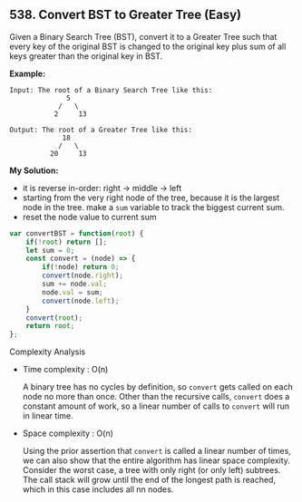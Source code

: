 ## 538. Convert BST to Greater Tree (Easy)
Given a Binary Search Tree (BST), convert it to a Greater Tree such that every key of the original BST is changed to the original key plus sum of all keys greater than the original key in BST.

__Example:__
```
Input: The root of a Binary Search Tree like this:
              5
            /   \
           2     13

Output: The root of a Greater Tree like this:
             18
            /   \
          20     13
```

__My Solution:__
- it is reverse in-order: right -> middle -> left
- starting from the very right node of the tree, because it is the largest node in the tree. make a `sum` variable to track the biggest current sum.
- reset the node value to current sum
```js
var convertBST = function(root) {
    if(!root) return [];
    let sum = 0;
    const convert = (node) => {
        if(!node) return 0;
        convert(node.right);
        sum += node.val;
        node.val = sum;
        convert(node.left);
    }
    convert(root);
    return root;
};
```

Complexity Analysis

- Time complexity : O(n)

  A binary tree has no cycles by definition, so `convert` gets called on each node no more than once. Other than the recursive calls, `convert` does a constant amount of work, so a linear number of calls to `convert` will run in linear time.

- Space complexity : O(n)

  Using the prior assertion that `convert` is called a linear number of times, we can also show that the entire algorithm has linear space complexity. Consider the worst case, a tree with only right (or only left) subtrees. The call stack will grow until the end of the longest path is reached, which in this case includes all nn nodes.
